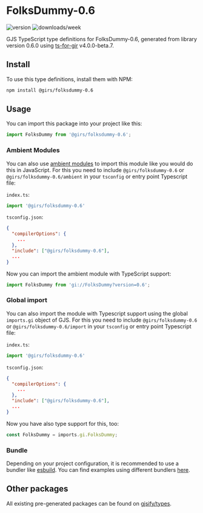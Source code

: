 
# FolksDummy-0.6

![version](https://img.shields.io/npm/v/@girs/folksdummy-0.6)
![downloads/week](https://img.shields.io/npm/dw/@girs/folksdummy-0.6)


GJS TypeScript type definitions for FolksDummy-0.6, generated from library version 0.6.0 using [ts-for-gir](https://github.com/gjsify/ts-for-gir) v4.0.0-beta.7.


## Install

To use this type definitions, install them with NPM:
```bash
npm install @girs/folksdummy-0.6
```

## Usage

You can import this package into your project like this:
```ts
import FolksDummy from '@girs/folksdummy-0.6';
```

### Ambient Modules

You can also use [ambient modules](https://github.com/gjsify/ts-for-gir/tree/main/packages/cli#ambient-modules) to import this module like you would do this in JavaScript.
For this you need to include `@girs/folksdummy-0.6` or `@girs/folksdummy-0.6/ambient` in your `tsconfig` or entry point Typescript file:

`index.ts`:
```ts
import '@girs/folksdummy-0.6'
```

`tsconfig.json`:
```json
{
  "compilerOptions": {
    ...
  },
  "include": ["@girs/folksdummy-0.6"],
  ...
}
```

Now you can import the ambient module with TypeScript support: 

```ts
import FolksDummy from 'gi://FolksDummy?version=0.6';
```

### Global import

You can also import the module with Typescript support using the global `imports.gi` object of GJS.
For this you need to include `@girs/folksdummy-0.6` or `@girs/folksdummy-0.6/import` in your `tsconfig` or entry point Typescript file:

`index.ts`:
```ts
import '@girs/folksdummy-0.6'
```

`tsconfig.json`:
```json
{
  "compilerOptions": {
    ...
  },
  "include": ["@girs/folksdummy-0.6"],
  ...
}
```

Now you have also type support for this, too:

```ts
const FolksDummy = imports.gi.FolksDummy;
```

### Bundle

Depending on your project configuration, it is recommended to use a bundler like [esbuild](https://esbuild.github.io/). You can find examples using different bundlers [here](https://github.com/gjsify/ts-for-gir/tree/main/examples).

## Other packages

All existing pre-generated packages can be found on [gjsify/types](https://github.com/gjsify/types).

